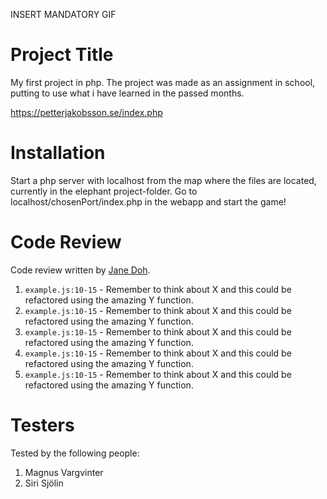 INSERT MANDATORY GIF

# Project Title

My first project in php. The project was made as an assignment in school, putting to use what i have learned in the passed months. 

https://petterjakobsson.se/index.php

# Installation

Start a php server with localhost from the map where the files are located, currently in the elephant project-folder. Go to localhost/chosenPort/index.php in the webapp and start the game!

# Code Review

Code review written by [Jane Doh](https://github.com/username).

1. `example.js:10-15` - Remember to think about X and this could be refactored using the amazing Y function.
2. `example.js:10-15` - Remember to think about X and this could be refactored using the amazing Y function.
3. `example.js:10-15` - Remember to think about X and this could be refactored using the amazing Y function.
4. `example.js:10-15` - Remember to think about X and this could be refactored using the amazing Y function.
5. `example.js:10-15` - Remember to think about X and this could be refactored using the amazing Y function.

# Testers

Tested by the following people:

1. Magnus Vargvinter    
2. Siri Sjölin
